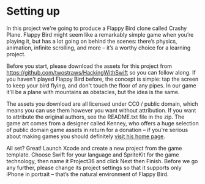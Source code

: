 # Setting up

In this project we're going to produce a Flappy Bird clone called Crashy Plane. Flappy Bird might seem like a remarkably simple game when you’re playing it, but has a lot going on behind the scenes: there’s physics, animation, infinite scrolling, and more – it’s a worthy choice for a learning project.

Before you start, please download the assets for this project from <https://github.com/twostraws/HackingWithSwift> so you can follow along. If you haven't played Flappy Bird before, the concept is simple: tap the screen to keep your bird flying, and don't touch the floor of any pipes. In our game it'll be a plane with mountains as obstacles, but the idea is the same.

The assets you download are all licensed under CC0 / public domain, which means you can use them however you want without attribution. If you want to attribute the original authors, see the README.txt file in the zip. The game art comes from a designer called Kenney, who offers a huge selection of public domain game assets in return for a donation – if you're serious about making games you should definitely [visit his home page](http://kenney.itch.io/kenney-donation).

All set? Great! Launch Xcode and create a new project from the game template. Choose Swift for your language and SpriteKit for the game technology, then name it Project36 and click Next then Finish. Before we go any further, please change its project settings so that it supports only iPhone in portrait – that’s the natural environment of Flappy Bird.
